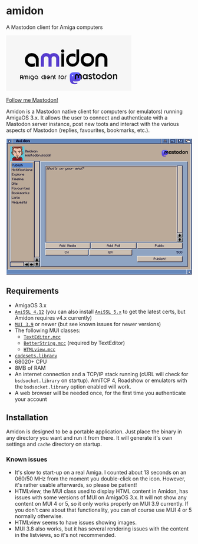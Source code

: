 # amidon
A Mastodon client for Amiga computers

![Amidon logo](https://raw.githubusercontent.com/BlitterStudio/amidon/main/assets/Amidon_logo.png)

<a rel="me" href="https://mastodon.social/@midwan">Follow me Mastodon!</a>

Amidon is a Mastodon native client for computers (or emulators) running AmigaOS 3.x.
It allows the user to connect and authenticate with a Mastodon server instance, post new toots and interact with the various aspects of Mastodon (replies, favourites, bookmarks, etc.).

![Amidon GUI](https://raw.githubusercontent.com/BlitterStudio/amidon/main/screenshots/Amidon_Publish.png)

## Requirements
- AmigaOS 3.x
- [`AmiSSL 4.12`](http://aminet.net/package/util/libs/AmiSSL-4.12) (you can also install [`AmiSSL 5.x`](http://aminet.net/package/util/libs/AmiSSL-5.8-OS3) to get the latest certs, but Amidon requires v4.x currently)
- [`MUI 3.9`](https://github.com/amiga-mui/muidev/releases/tag/MUI-3.9-2015R1) or newer (but see known issues for newer versions)
- The following MUI classes: 
  - [`TextEditor.mcc`](http://aminet.net/package/dev/mui/MCC_TextEditor-15.56)
  - [`BetterString.mcc`](http://aminet.net/package/dev/mui/MCC_BetterString-11.36) (required by TextEditor)
  - [`HTMLview.mcc`](http://aminet.net/package/dev/mui/MCC_HTMLview-13.4)
- [`codesets.library`](http://aminet.net/package/util/libs/codesets-6.21)
- 68020+ CPU
- 8MB of RAM
- An internet connection and a TCP/IP stack running (cURL will check for `bsdsocket.library` on startup). AmiTCP 4, Roadshow or emulators with the `bsdsocket.library` option enabled will work.
- A web browser will be needed once, for the first time you authenticate your account

## Installation
Amidon is designed to be a portable application. Just place the binary in any directory you want and run it from there.  It will generate it's own settings and `cache` directory on startup.

### Known issues
- It's slow to start-up on a real Amiga. I counted about 13 seconds on an 060/50 MHz from the moment you double-click on the icon. However, it's rather usable afterwards, so please be patient!
- HTMLview, the MUI class used to display HTML content in Amidon, has issues with some versions of MUI on AmigaOS 3.x. It will not show any content on MUI 4 or 5, so it only works properly on MUI 3.9 currently. If you don't care about that functionality, you can of course use MUI 4 or 5 normally otherwise.
- HTMLview seems to have issues showing images.
- MUI 3.8 also works, but it has several rendering issues with the content in the listviews, so it's not recommended.
